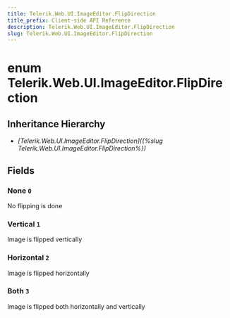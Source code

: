 ```yaml
---
title: Telerik.Web.UI.ImageEditor.FlipDirection
title_prefix: Client-side API Reference
description: Telerik.Web.UI.ImageEditor.FlipDirection
slug: Telerik.Web.UI.ImageEditor.FlipDirection
---
```


# enum Telerik.Web.UI.ImageEditor.FlipDirection

## Inheritance Hierarchy

* *[Telerik.Web.UI.ImageEditor.FlipDirection]({%slug Telerik.Web.UI.ImageEditor.FlipDirection%})*

## Fields

### None `0`

No flipping is done

### Vertical `1`

Image is flipped vertically

### Horizontal `2`

Image is flipped horizontally

### Both `3`

Image is flipped both horizontally and vertically


